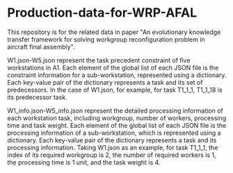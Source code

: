 # Production-data-for-WRP-AFAL

This repository is for the related data in paper "An evolutionary knowledge transfer framework for solving workgroup reconfiguration problem in aircraft final assembly".

W1.json-W5.json represent the task precedent constraint of five workstations in A1. Each element of the global list of each JSON file is the constraint information for a sub-workstation, represented using a dictionary. Each key-value pair of the dictionary represents a task and its set of predecessors. In the case of W1.json, for example, for task T1_1_1, T1_1_18 is its predecessor task.

W1_info.json-W5_info.json represent the detailed processing information of each workstation task, including workgroup, number of workers, processing time and task weight. Each element of the global list of each JSON file is the processing information of a sub-workstation, which is represented using a dictionary. Each key-value pair of the dictionary represents a task and its processing information. Taking W1.json as an example, for task T1_1_1, the index of its required workgroup is 2, the number of required workers is 1, the processing time is 1 unit, and the task weight is 4.
